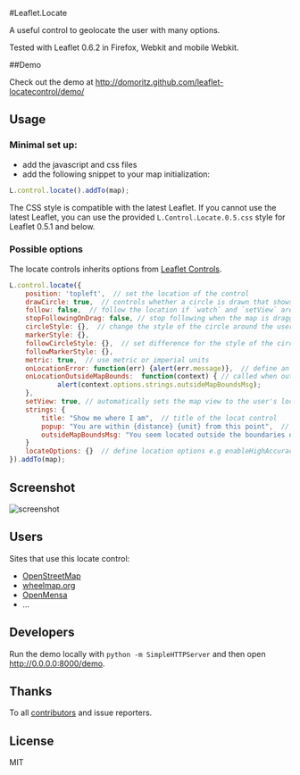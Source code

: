#Leaflet.Locate

A useful control to geolocate the user with many options.

Tested with Leaflet 0.6.2 in Firefox, Webkit and mobile Webkit.


##Demo

Check out the demo at http://domoritz.github.com/leaflet-locatecontrol/demo/


## Usage


### Minimal set up:

* add the javascript and css files
* add the following snippet to your map initialization:

```javascript
L.control.locate().addTo(map);
```

The CSS style is compatible with the latest Leaflet. If you cannot use the latest Leaflet, you can use the provided `L.Control.Locate.0.5.css` style for Leaflet 0.5.1 and below.


### Possible options

The locate controls inherits options from [Leaflet Controls](http://leafletjs.com/reference.html#control-options).

```javascript
L.control.locate({
	position: 'topleft',  // set the location of the control
    drawCircle: true,  // controls whether a circle is drawn that shows the uncertainty about the location
    follow: false,  // follow the location if `watch` and `setView` are set to true in locateOptions
    stopFollowingOnDrag: false, // stop following when the map is dragged if `follow` is set to true
    circleStyle: {},  // change the style of the circle around the user's location
    markerStyle: {},
    followCircleStyle: {},  // set difference for the style of the circle around the user's location while following
    followMarkerStyle: {},
    metric: true,  // use metric or imperial units
    onLocationError: function(err) {alert(err.message)},  // define an error callback function
    onLocationOutsideMapBounds:  function(context) { // called when outside map boundaries
            alert(context.options.strings.outsideMapBoundsMsg);
    },
    setView: true, // automatically sets the map view to the user's location
    strings: {
        title: "Show me where I am",  // title of the locat control
        popup: "You are within {distance} {unit} from this point",  // text to appear if user clicks on circle
        outsideMapBoundsMsg: "You seem located outside the boundaries of the map" // default message for onLocationOutsideMapBounds
    }
    locateOptions: {}  // define location options e.g enableHighAccuracy: true
}).addTo(map);
```


## Screenshot

![screenshot](https://raw.github.com/domoritz/leaflet-locatecontrol/gh-pages/screenshot.png "Screenshot showing the locate control")


## Users

Sites that use this locate control:

* [OpenStreetMap](http://www.openstreetmap.org/)
* [wheelmap.org](http://wheelmap.org/map)
* [OpenMensa](http://openmensa.org/)
* ...


## Developers

Run the demo locally with `python -m SimpleHTTPServer` and then open http://0.0.0.0:8000/demo.


## Thanks

To all [contributors](https://github.com/domoritz/leaflet-locatecontrol/contributors) and issue reporters.

## License

MIT
